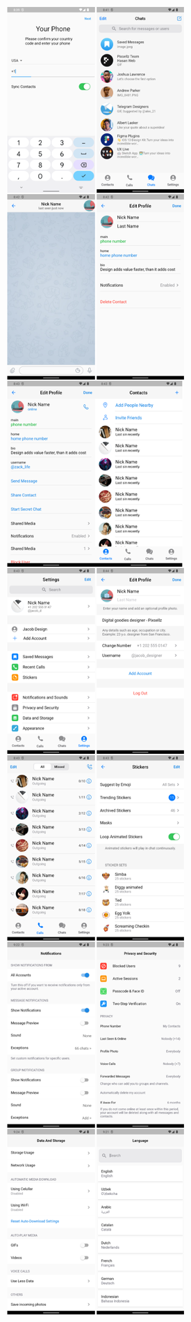 <img src="./screenshots/login.png" alt="Log In" width="40%"> <img src="./screenshots/chats.png" alt="Chats" width="40%"> <img src="./screenshots/chat.png" alt="Chat" width="40%"> <img src="./screenshots/edit_profile.png" alt="Info" width="40%"> <img src="./screenshots/edit_profile2.png" alt="Info2" width="40%"><img src="./screenshots/contacts.png" alt="Contacts" width="40%"> <img src="./screenshots/settings.png" alt="Settings" width="40%"> <img src="./screenshots/profile.png" alt="Edit Profile" width="40%"> <img src="./screenshots/calls.png" alt="Calls" width="40%"> <img src="./screenshots/stickers.png" alt="Stickers" width="40%"> <img src="./screenshots/notifications.png" alt="Notifications" width="40%"> <img src="./screenshots/privacy.png" alt="Privacy And Securty"  width="40%"> <img src="./screenshots/data_and_storage.png" alt="Data And Storage" width="40%"> <img src="./screenshots/language.png" alt="Language" width="40%"> 